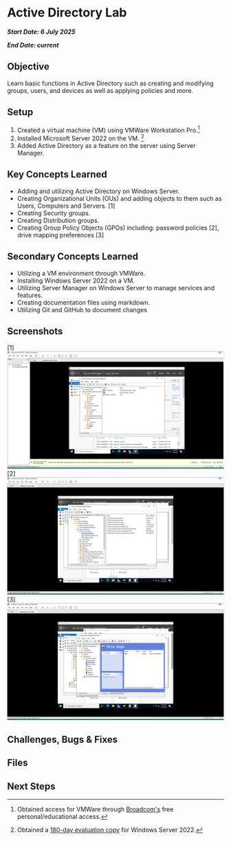 # Active Directory Lab

___Start Date: 6 July 2025___

___End Date: current___

## Objective

Learn basic functions in Active Directory such as creating and modifying groups, users, and devices as well as applying policies and more.

## Setup

1. Created a virtual machine (VM) using VMWare Workstation Pro.[^1]
2. Installed Microsoft Server 2022 on the VM. [^2]
3. Added Active Directory as a feature on the server using Server Manager.

## Key Concepts Learned

- Adding and utilizing Active Directory on Windows Server.
- Creating Organizational Units (OUs) and adding objects to them such as Users, Computers and Servers. [1]
- Creating Security groups.
- Creating Distribution groups.
- Creating Group Policy Objects (GPOs) including: password policies [2], drive mapping preferences [3]

## Secondary Concepts Learned

- Utilizing a VM environment through VMWare.
- Installing Windows Server 2022 on a VM.
- Utilizing Server Manager on Windows Server to manage services and features.
- Creating documentation files using markdown.
- Utilizing Git and GitHub to document changes

## Screenshots

[1] ![Created OUs, Groups & Users](./screenshots/AD_OUs_groups_users.png)
[2] ![Created a password policy GPO](./screenshots/AD_GPOs_password_policy.png)
[3] ![Created a drive mapping preference GPO](./screenshots/AD_GPOs_drive_mapping.png)

## Challenges, Bugs & Fixes

## Files

## Next Steps

[^1]: Obtained access for VMWare through [Broadcom's][broadcom] free personal/educational access.
[^2]: Obtained a [180-day evaluation copy][microsoft-server] for Windows Server 2022.

[broadcom]: https://knowledge.broadcom.com/external/article?articleNumber=368667
[microsoft-server]: https://www.microsoft.com/en-us/evalcenter/evaluate-windows-server-2022